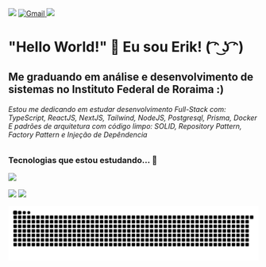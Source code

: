  <div>
<a href="https://www.instagram.com/erik.miqueias_/" target="_blank"><img loading="lazy" src="https://img.shields.io/badge/-Instagram-%23E4405F?style=for-the-badge&logo=instagram&logoColor=white" target="_blank"></a>
<a href="mailto:erikmiqueiaspereira@outlook.com?subject='Olá'">
    <img src="https://img.shields.io/badge/Gmail-D14836?style=for-the-badge&logo=gmail&logoColor=white" alt="Gmail">
</a>
<a href="https://www.linkedin.com/in/erik-miqueias-330471255/" target="_blank"><img loading="lazy" src="https://img.shields.io/badge/-LinkedIn-%230077B5?style=for-the-badge&logo=linkedin&logoColor=white" target="_blank"></a>   
</div>

# "Hello World!" 👋 Eu sou Erik! ( ͡ᵔ ͜ʖ ͡ᵔ)
## Me graduando em análise e desenvolvimento de sistemas no Instituto Federal de Roraima :) <br>
###### Estou me dedicando em estudar desenvolvimento Full-Stack com: TypeScript, ReactJS, NextJS, Tailwind, NodeJS, Postgresql, Prisma, Docker <br> E padrões de arquitetura com código limpo: SOLID, Repository Pattern, Factory Pattern e Injeção de Depêndencia
### Tecnologias que estou estudando... 🧠
<p>
  <a href="https://skillicons.dev">
    <img src="https://skillicons.dev/icons?i=git,react,typescript,nodejs,nextjs,docker,tailwind,prisma,postgres,mongo" />
  </a>
</p>

<div>
  <img loading="lazy" height="180em" src="https://github-readme-stats.vercel.app/api?username=erikmiqueias&show_icons=true&theme=dracula&include_all_commits=true&count_private=true"/>
  <img loading="lazy" height="180em" src="https://github-readme-stats.vercel.app/api/top-langs/?username=erikmiqueias&layout=compact&langs_count=7&theme=dracula"/>
</div>

 ![Snake animation](https://raw.githubusercontent.com/erikmiqueias/erikmiqueias/output/github-contribution-grid-snake-dark.svg)


